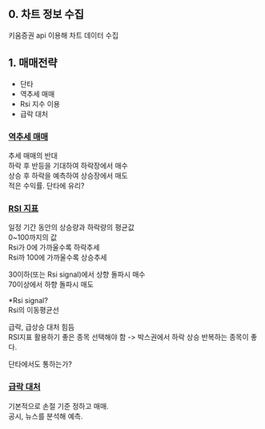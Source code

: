 ## 0. 차트 정보 수집

키움증권 api 이용해 차트 데이터 수집

## 1. 매매전략

- 단타
- 역추세 매매
- Rsi 지수 이용
- 급락 대처

### <u>역추세 매매</u>

추세 매매의 반대  
하락 후 반등을 기대하여 하락장에서 매수  
상승 후 하락을 예측하여 상승장에서 매도  
적은 수익률. 단타에 유리?

### <u>RSI 지표</u>

일정 기간 동안의 상승량과 하락량의 평균값  
0~100까지의 값  
Rsi가 0에 가까울수록 하락추세  
Rsi까 100에 가까울수록 상승추세

30이하(또는 Rsi signal)에서 상향 돌파시 매수  
70이상에서 하향 돌파시 매도

\*Rsi signal?  
Rsi의 이동평균선

급락, 급상승 대처 힘듬  
RSI지표 활용하기 좋은 종목 선택해야 함 -> 박스권에서 하락 상승 반복하는 종목이 좋다.

단타에서도 통하는가?

### <u>급락 대처</u>

기본적으로 손절 기준 정하고 매매.  
공시, 뉴스를 분석해 예측.
